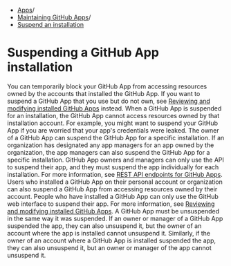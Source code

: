  * [Apps](https://docs.github.com/en/apps "Apps")/
  * [Maintaining GitHub Apps](https://docs.github.com/en/apps/maintaining-github-apps "Maintaining GitHub Apps")/
  * [Suspend an installation](https://docs.github.com/en/apps/maintaining-github-apps/suspending-a-github-app-installation "Suspend an installation")


# Suspending a GitHub App installation
You can temporarily block your GitHub App from accessing resources owned by the accounts that installed the GitHub App.
If you want to suspend a GitHub App that you use but do not own, see [Reviewing and modifying installed GitHub Apps](https://docs.github.com/en/apps/using-github-apps/reviewing-and-modifying-installed-github-apps#blocking-access) instead.
When a GitHub App is suspended for an installation, the GitHub App cannot access resources owned by that installation account. For example, you might want to suspend your GitHub App if you are worried that your app's credentials were leaked.
The owner of a GitHub App can suspend the GitHub App for a specific installation. If an organization has designated any app managers for an app owned by the organization, the app managers can also suspend the GitHub App for a specific installation. GitHub App owners and managers can only use the API to suspend their app, and they must suspend the app individually for each installation. For more information, see [REST API endpoints for GitHub Apps](https://docs.github.com/en/rest/apps/apps#suspend-an-app-installation).
Users who installed a GitHub App on their personal account or organization can also suspend a GitHub App from accessing resources owned by their account. People who have installed a GitHub App can only use the GitHub web interface to suspend their app. For more information, see [Reviewing and modifying installed GitHub Apps](https://docs.github.com/en/apps/using-github-apps/reviewing-and-modifying-installed-github-apps).
A GitHub App must be unsuspended in the same way it was suspended. If an owner or manager of a GitHub App suspended the app, they can also unsuspend it, but the owner of an account where the app is installed cannot unsuspend it. Similarly, if the owner of an account where a GitHub App is installed suspended the app, they can also unsuspend it, but an owner or manager of the app cannot unsuspend it.
